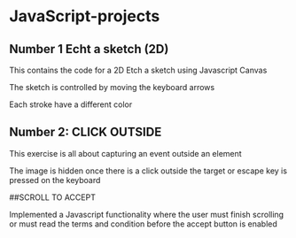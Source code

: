 # JavaScript-projects


## Number 1 Echt a sketch (2D)
<p>This contains the code for a 2D Etch a sketch using Javascript Canvas  </p>
<p>The sketch is controlled by moving the keyboard arrows </p>
<p>Each stroke have a different color </p>


## Number 2: CLICK OUTSIDE
<p>This exercise is all about capturing an event outside an element </p>
<p>The image is hidden once there is a click outside the target or escape key is pressed on the keyboard</p>

##SCROLL TO ACCEPT
<p>Implemented a Javascript functionality where the user must finish scrolling or must read the terms and condition before the accept button is enabled</p>
